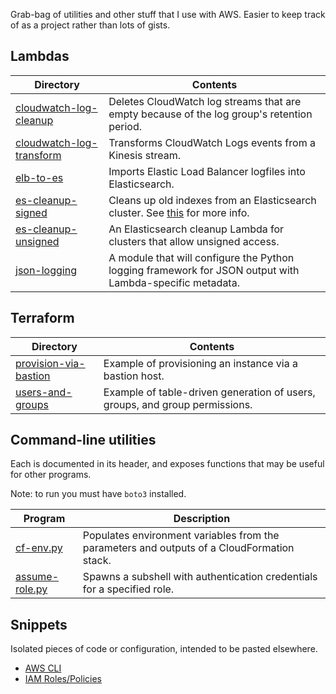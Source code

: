 Grab-bag of utilities and other stuff that I use with AWS. Easier to keep track of as a project rather than lots of gists.

## Lambdas

Directory                                                           | Contents
--------------------------------------------------------------------|----------
[cloudwatch-log-cleanup](lambda/cloudwatch-log-cleanup)             | Deletes CloudWatch log streams that are empty because of the log group's retention period.
[cloudwatch-log-transform](lambda/cloudwatch-log-transform)         | Transforms CloudWatch Logs events from a Kinesis stream.
[elb-to-es](lambda/elb-to-es)                                       | Imports Elastic Load Balancer logfiles into Elasticsearch.
[es-cleanup-signed](lambda/es-cleanup-signed)                       | Cleans up old indexes from an Elasticsearch cluster. See [this](https://www.kdgregory.com/index.php?page=aws.loggingPipeline) for more info.
[es-cleanup-unsigned](lambda/es-cleanup-unsigned)                   | An Elasticsearch cleanup Lambda for clusters that allow unsigned access.
[json-logging](lambda/json-logging)                                 | A module that will configure the Python logging framework for JSON output with Lambda-specific metadata.


## Terraform

Directory                                                           | Contents
--------------------------------------------------------------------|----------
[provision-via-bastion](terraform/provision-via-bastion)            | Example of provisioning an instance via a bastion host.
[users-and-groups](terraform/users-and-groups)                      | Example of table-driven generation of users, groups, and group permissions.


## Command-line utilities

Each is documented in its header, and exposes functions that may be useful for other programs.

Note: to run you must have `boto3` installed.

Program                                                             | Description
--------------------------------------------------------------------|----------
[cf-env.py](utils/cf-env.py)                                        | Populates environment variables from the parameters and outputs of a CloudFormation stack.
[assume-role.py](utils/assume-role.py)                              | Spawns a subshell with authentication credentials for a specified role.


## Snippets

Isolated pieces of code or configuration, intended to be pasted elsewhere.

* [AWS CLI](snippets/cli.md)
* [IAM Roles/Policies](snippets/iam.md)
